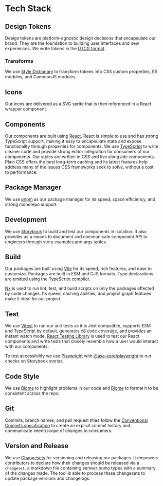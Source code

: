 # Tech Stack

## Design Tokens

Design tokens are platform-agnostic design decisions that encapsulate our brand. They are the foundation to building user interfaces and new experiences. We write tokens in the [DTCG format](https://tr.designtokens.org/format/).

### Transforms

We use [Style Dictionary](https://amzn.github.io/style-dictionary/#/) to transform tokens into CSS custom properties, ES modules, and CommonJS modules.

## Icons

Our icons are delivered as a SVG sprite that is then referenced in a React wrapper component.

## Components

Our components are built using [React](https://beta.reactjs.org/). React is simple to use and has strong TypeScript support, making it easy to encapsulate state and expose functionality through properties for components. We use [TypeScript](https://www.typescriptlang.org/) to write cleaner code and provide strong editor integration for consumers of our components. Our styles are written in CSS and live alongside components. Plain CSS offers the best long-term caching and its latest features help address many of the issues CSS frameworks seek to solve, without a cost to performance.

## Package Manager

We use [pnpm](https://pnpm.io/) as our package manager for its speed, space efficiency, and strong monorepo support.

## Development

We use [Storybook](https://storybook.js.org/) to build and test our components in isolation. It also provides us a means to document and communicate component API to engineers through story examples and args tables.

## Build

Our packages are built using [Vite](https://vitejs.dev/) for its speed, rich features, and ease to customize. Packages are built in ESM and CJS formats. Type declarations are emitted using the TypeScript compiler.

[Nx](https://nx.dev/) is used to run lint, test, and build scripts on only the packages affected by code changes. Its speed, caching abilities, and project graph features make it ideal for our project.

## Test

We use [Vitest](https://vitest.dev/) to run our unit tests as it is Jest compatible, supports ESM and TypeScript by default, generates [c8](https://github.com/bcoe/c8) code coverage, and provides an instant watch mode. [React Testing Library](https://testing-library.com/docs/react-testing-library/intro/) is used to test our React components and write tests that closely resemble how a user would interact with our components.

To test accessibility we use [Playwright](https://playwright.dev/) with [@axe-core/playwright](https://github.com/dequelabs/axe-core-npm/blob/develop/packages/playwright/README.md) to run checks on Storybook stories.

## Code Style

We use [Biome](https://biomejs.dev/) to highlight problems in our code and [Biome](https://biomejs.dev/) to format it to be consistent across the repo.

## Git

Commits, branch names, and pull request titles follow the [Conventional Commits specification](https://www.conventionalcommits.org/en/v1.0.0/) to create an explicit commit history and communicate intent/scope of changes to consumers.

## Version and Release

We use [Changesets](https://github.com/changesets/changesets) for versioning and releasing our packages. It empowers contributors to declare how their changes should be released via a `changeset`, a markdown file containing semver bump types with a summary of the changes made. The tool is able to process these changesets to update package versions and changelogs.
